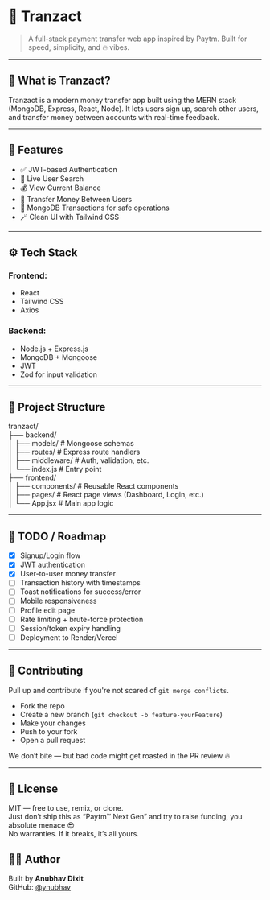 
# 💸 Tranzact

> A full-stack payment transfer web app inspired by Paytm. Built for speed, simplicity, and 🔥 vibes.

---

## 🚀 What is Tranzact?

Tranzact is a modern money transfer app built using the MERN stack (MongoDB, Express, React, Node). It lets users sign up, search other users, and transfer money between accounts with real-time feedback.

---

## 🧠 Features

- ✅ JWT-based Authentication
- 🔎 Live User Search
- 💰 View Current Balance
- 💸 Transfer Money Between Users
- 🔐 MongoDB Transactions for safe operations
- 🪄 Clean UI with Tailwind CSS

---

## ⚙️ Tech Stack

### Frontend:
- React
- Tailwind CSS
- Axios

### Backend:
- Node.js + Express.js
- MongoDB + Mongoose
- JWT
- Zod for input validation

---

## 📁 Project Structure

tranzact/  
├── backend/  
│ ├── models/ # Mongoose schemas  
│ ├── routes/ # Express route handlers  
│ ├── middleware/ # Auth, validation, etc.  
│ └── index.js # Entry point  
├── frontend/  
│ ├── components/ # Reusable React components  
│ ├── pages/ # React page views (Dashboard, Login, etc.)  
│ └── App.jsx # Main app logic

---
## 🧪 TODO / Roadmap

- [x] Signup/Login flow
- [x] JWT authentication
- [x] User-to-user money transfer
- [ ] Transaction history with timestamps
- [ ] Toast notifications for success/error
- [ ] Mobile responsiveness
- [ ] Profile edit page
- [ ] Rate limiting + brute-force protection
- [ ] Session/token expiry handling
- [ ] Deployment to Render/Vercel

---

## 🤝 Contributing

Pull up and contribute if you're not scared of `git merge conflicts`.

- Fork the repo
- Create a new branch (`git checkout -b feature-yourFeature`)
- Make your changes
- Push to your fork
- Open a pull request

We don’t bite — but bad code might get roasted in the PR review 🔥

---

## 📄 License

MIT — free to use, remix, or clone.  
Just don’t ship this as “Paytm™ Next Gen” and try to raise funding, you absolute menace 😎  
No warranties. If it breaks, it’s all yours.

## 🧑‍💻 Author

Built by **Anubhav Dixit**  
GitHub: [@ynubhav](https://github.com/ynubhav)


